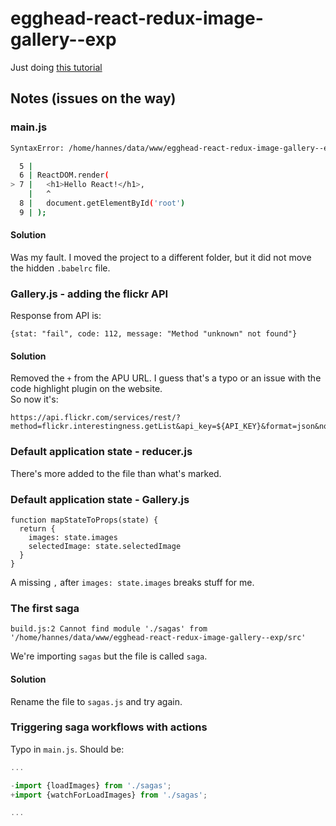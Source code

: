 # egghead-react-redux-image-gallery--exp
Just doing [this tutorial](http://joelhooks.com/blog/2016/03/20/build-an-image-gallery-using-redux-saga/)


## Notes (issues on the way)

### main.js
```bash
SyntaxError: /home/hannes/data/www/egghead-react-redux-image-gallery--exp/src/main.js: Unexpected token (7:2) while parsing file: /home/hannes/data/www/egghead-react-redux-image-gallery--exp/src/main.js

  5 | 
  6 | ReactDOM.render(
> 7 |   <h1>Hello React!</h1>,
    |   ^
  8 |   document.getElementById('root')
  9 | );
```
#### Solution
Was my fault. I moved the project to a different folder, but it did not move the hidden `.babelrc` file.


### Gallery.js - adding the flickr API
Response from API is:
```
{stat: "fail", code: 112, message: "Method "unknown" not found"}
```
#### Solution
Removed the `+` from the APU URL. I guess that's a typo or an issue with the code highlight plugin on the website.  
So now it's:  
```
https://api.flickr.com/services/rest/?method=flickr.interestingness.getList&api_key=${API_KEY}&format=json&nojsoncallback=1&per_page=5
```

### Default application state - reducer.js
There's more added to the file than what's marked.


### Default application state - Gallery.js
```
function mapStateToProps(state) {
  return {
    images: state.images
    selectedImage: state.selectedImage
  }
}
```
A missing `,` after `images: state.images` breaks stuff for me.


### The first saga
```
build.js:2 Cannot find module './sagas' from '/home/hannes/data/www/egghead-react-redux-image-gallery--exp/src'
```
We're importing `sagas` but the file is called `saga`.

#### Solution
Rename the file to `sagas.js` and try again.


### Triggering saga workflows with actions
Typo in `main.js`. Should be:  
```js
...

-import {loadImages} from './sagas';
+import {watchForLoadImages} from './sagas';

...
```

